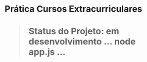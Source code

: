 <h1>Prática Cursos Extracurriculares<h1>

>Status do Projeto: em desenvolvimento
...
node app.js
...
